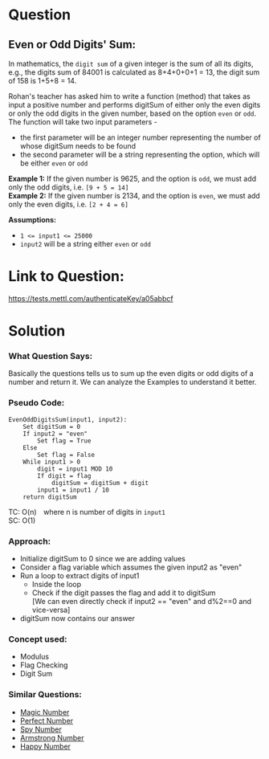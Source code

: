 # Question
  
## Even or Odd Digits' Sum:
In mathematics, the `digit sum` of a given integer is the sum of all its digits, e.g., the digits sum of 84001 is calculated as 8+4+0+0+1 = 13, the digit sum of 158 is 1+5+8 = 14.  
  
Rohan's teacher has asked him to write a function (method) that takes as input a positive number and performs digitSum of either only the even digits or only the odd digits in the given number, based on the option `even` or `odd`.  
The function will take two input parameters \-  
* the first parameter will be an integer number representing the number of whose digitSum needs to be found  
* the second parameter will be a string representing the option, which will be either `even` or `odd` 
  
**Example 1:** If the given number is 9625, and the option is `odd`, we must add only the odd digits, i.e. `[9 + 5 = 14]`  
**Example 2:** If the given number is 2134, and the option is `even`, we must add only the even digits, i.e. `[2 + 4 = 6]`  
  
**Assumptions:**
* `1 <= input1 <= 25000`
* `input2` will be a string either `even` or `odd` 
  
# Link to Question:
https://tests.mettl.com/authenticateKey/a05abbcf
  
# Solution  

### What Question Says:
Basically the questions tells us to sum up the even digits or odd digits of a number and return it. We can analyze the Examples to understand it better. 

### Pseudo Code:
```
EvenOddDigitsSum(input1, input2):
    Set digitSum = 0
    If input2 = "even"
        Set flag = True
    Else
        Set flag = False
    While input1 > 0
        digit = input1 MOD 10
        If digit = flag
            digitSum = digitSum + digit
        input1 = input1 / 10
    return digitSum
```
TC: O(n)&emsp;where n is number of digits in `input1`  
SC: O(1)

### Approach:
* Initialize digitSum to 0 since we are adding values
* Consider a flag variable which assumes the given input2 as "even"
* Run a loop to extract digits of input1
    * Inside the loop
    * Check if the digit passes the flag and add it to digitSum  
    [We can even directly check if input2 == "even" and d%2==0 and vice-versa]
* digitSum now contains our answer

### Concept used:
* Modulus
* Flag Checking
* Digit Sum

### Similar Questions:
* [Magic Number](https://practice.geeksforgeeks.org/problems/sum-of-digit-modified1409/1)
* [Perfect Number](https://practice.geeksforgeeks.org/problems/perfect-number3759/1)
* [Spy Number](https://www.geeksforgeeks.org/spy-number-sum-and-products-of-digits-are-same/)
* [Armstrong Number](https://practice.geeksforgeeks.org/problems/armstrong-numbers2727/1)
* [Happy Number](https://leetcode.com/problems/happy-number/)
